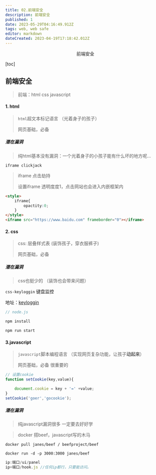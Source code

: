 ```yaml
---
title: 02.前端安全
description: 前端安全
published: 1
date: 2023-05-29T04:16:49.912Z
tags: web, web safe
editor: markdown
dateCreated: 2023-04-19T17:18:42.012Z
---
```


<center>前端安全</center>

[toc]

## 前端安全

> 前端：html  css   javascript



#### 1. html

> `html`超文本标记语言  （光着身子的孩子）
>
> 网页基础，必备



##### 潜在漏洞

> 纯html基本没有漏洞：一个光着身子的小孩子能有什么坏的地方呢...

`iframe clickjack`

> iframe 点击劫持
>
> 设置iframe 透明度度1，点击网站也会进入内嵌框架内

```html
<style>
    iframe{
        opactity:0;
    }
</style>
<iframe src="https://www.baidu.com" frameborder="0"></iframe>
```



#### 2. css

> css: 层叠样式表    (装饰孩子，穿衣服裤子)
>
> 网页基础，必备



##### 潜在漏洞

> css也挺少的  （装饰也会带来问题）

`css-keyloggin` 键盘监控

地址：[keyloggin](https://gitee.com/caketi/CSS-Keylogging.git)

```js
// node.js

npm install 

npm run start 
```



#### 3.javascript 

> `javascript`脚本编程语言     （实现网页复杂功能，让孩子**动起来**）
>
> 网页基础，必备    很重要的

```js
// 设置cookie
function setCookie(key,value){

    document.cookie = key + '=' +value;
}
setCookie('goer','gocookie');
```



##### 潜在漏洞

> 纯javascript漏洞很多    一定要去好好学

> docker 搭beef，javascript写的木马

```shell
docker pull janes/beef / beefproject/beef

docker run -d -p 3000:3000 janes/beef
```

```js
ip:端口/ui/panel 
ip+端口/hook.js //任何ip都行，只要能访问。
```

